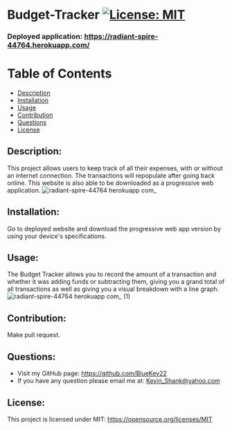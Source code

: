 # Budget-Tracker [![License: MIT](https://img.shields.io/badge/License-MIT-yellow.svg)](https://opensource.org/licenses/MIT)

### Deployed application: https://radiant-spire-44764.herokuapp.com/
  
# Table of Contents
  
- [Description](#description)
- [Installation](#installation)
- [Usage](#usage)
- [Contribution](#contribution)
- [Questions](#questions)
- [License](#license)
  
## Description:
This project allows users to keep track of all their expenses, with or without an internet connection. The transactions will repopulate after going back online. This website is also able to be downloaded as a progressive web application.
![radiant-spire-44764 herokuapp com_](https://user-images.githubusercontent.com/84198162/136457773-53f8ff4f-50dc-4cb6-9389-6e15db6e94d9.png)
## Installation:
Go to deployed website and download the progressive web app version by using your device's specifications.
## Usage:
The Budget Tracker allows you to record the amount of a transaction and whether it was adding funds or subtracting them, giving you a grand total of all transactions as well as giving you a visual breakdown with a line graph.
![radiant-spire-44764 herokuapp com_ (1)](https://user-images.githubusercontent.com/84198162/136458157-51a99108-378b-4e83-979b-8b9cce77ce51.png)
## Contribution:
Make pull request.
## Questions:
- Visit my GitHub page: https://github.com/BlueKev22
- If you have any question please email me at: Kevin_Shank@yahoo.com
## License:
This project is licensed under MIT: https://opensource.org/licenses/MIT
